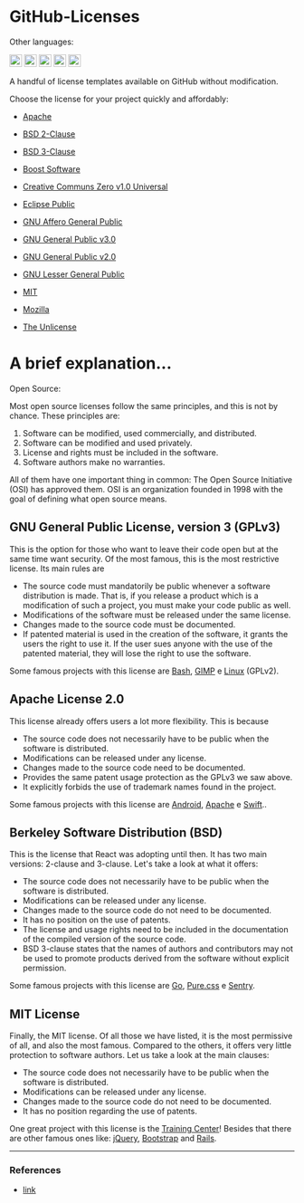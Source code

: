 # GitHub-Licenses

Other languages:

<kbd>[<img title="Português" alt="Português" src="https://cdn.staticaly.com/gh/hjnilsson/country-flags/master/svg/br.svg" width="22">](_pt-BR/README.pt_BR.md)</kbd>
<kbd>[<img title="Española" alt="Española" src="https://cdn.staticaly.com/gh/hjnilsson/country-flags/master/svg/es.svg" width="22">](_es/README.es.md)</kbd>
<kbd>[<img title="Française" alt="Française" src="https://cdn.staticaly.com/gh/hjnilsson/country-flags/master/svg/fr.svg" width="22">](_fr/README.fr.md)</kbd>
<kbd>[<img title="Italiano" alt="Italiano" src="https://cdn.staticaly.com/gh/hjnilsson/country-flags/master/svg/it.svg" width="22">](_it/README.it.md)</kbd>
<kbd>[<img title="日本語" alt="日本語" src="https://cdn.staticaly.com/gh/hjnilsson/country-flags/master/svg/jp.svg" width="22">](_ja/README.ja.md)</kbd>

A handful of license templates available on GitHub without modification.

Choose the license for your project quickly and affordably:

* [Apache](https://github.com/Godofcoffe/GitHub-Licenses/blob/main/Apache%20License%202.0.md)

* [BSD 2-Clause](https://github.com/Godofcoffe/GitHub-Licenses/blob/main/BSD%202-Clause%20%22Simplified%22%20License.md)

* [BSD 3-Clause](https://github.com/Godofcoffe/GitHub-Licenses/blob/main/BSD%203-Clause%20%22New%22%20or%20%22Revised%22%20License.md)

* [Boost Software](https://github.com/Godofcoffe/GitHub-Licenses/blob/main/Boost%20Software%20License%201.0.md)

* [Creative Communs Zero v1.0 Universal](https://github.com/Godofcoffe/GitHub-Licenses/blob/main/Creative%20Commons%20Zero%20v1.0%20Universal.md)

* [Eclipse Public](https://github.com/Godofcoffe/GitHub-Licenses/blob/main/Eclipse%20Public%20License%202.0.md)

* [GNU Affero General Public](https://github.com/Godofcoffe/GitHub-Licenses/blob/main/GNU%20Affero%20General%20Public%20License%20v3.0.md)

* [GNU General Public v3.0](https://github.com/Godofcoffe/GitHub-Licenses/blob/main/GNU%20General%20Public%20License%20V3.0.md)

* [GNU General Public v2.0](https://github.com/Godofcoffe/GitHub-Licenses/blob/main/GNU%20General%20Public%20License%20v2.0.md)

* [GNU Lesser General Public](https://github.com/Godofcoffe/GitHub-Licenses/blob/main/GNU%20Lesser%20General%20Public%20License%20v2.0.md)

* [MIT](https://github.com/Godofcoffe/GitHub-Licenses/blob/main/MIT%20License.md)

* [Mozilla](https://github.com/Godofcoffe/GitHub-Licenses/blob/main/Mozilla%20Public%20License%202.0.md)

* [The Unlicense](https://github.com/Godofcoffe/GitHub-Licenses/blob/main/The%20Unlicense.md)

# A brief explanation...

Open Source:

Most open source licenses follow the same principles, and this is not by chance. These principles are:

1. Software can be modified, used commercially, and distributed.
2. Software can be modified and used privately.
3. License and rights must be included in the software.
4. Software authors make no warranties.

All of them have one important thing in common: The Open Source Initiative (OSI) has approved them. OSI is an organization founded in 1998 with the goal of defining what open source means.

## GNU General Public License, version 3 (GPLv3)

This is the option for those who want to leave their code open but at the same time want security. Of the most famous, this is the most restrictive license. Its main rules are

* The source code must mandatorily be public whenever a software distribution is made. That is, if you release a product which is a modification of such a project, you must make your code public as well.
* Modifications of the software must be released under the same license.
* Changes made to the source code must be documented.
* If patented material is used in the creation of the software, it grants the users the right to use it. If the user sues anyone with the use of the patented material, they will lose the right to use the software.

Some famous projects with this license are [Bash](https://www.gnu.org/software/bash/), [GIMP](https://www.gimp.org/) e [Linux](https://us-linux.org/) (GPLv2).

## Apache License 2.0

This license already offers users a lot more flexibility. This is because

* The source code does not necessarily have to be public when the software is distributed.
* Modifications can be released under any license.
* Changes made to the source code need to be documented.
* Provides the same patent usage protection as the GPLv3 we saw above.
* It explicitly forbids the use of trademark names found in the project.

Some famous projects with this license are [Android](https://www.android.com/), [Apache](https://www.apache.org/) e [Swift](https://developer.apple.com/swift/)..

## Berkeley Software Distribution (BSD)

This is the license that React was adopting until then. It has two main versions: 2-clause and 3-clause. Let's take a look at what it offers:

* The source code does not necessarily have to be public when the software is distributed.
* Modifications can be released under any license.
* Changes made to the source code do not need to be documented.
* It has no position on the use of patents.
* The license and usage rights need to be included in the documentation of the compiled version of the source code.
* BSD 3-clause states that the names of authors and contributors may not be used to promote products derived from the software without explicit permission.

Some famous projects with this license are [Go](https://golang.org/), [Pure.css](https://purecss.io/) e [Sentry](https://sentry.io/welcome/).

## MIT License

Finally, the MIT license. Of all those we have listed, it is the most permissive of all, and also the most famous. Compared to the others, it offers very little protection to software authors. Let us take a look at the main clauses:

* The source code does not necessarily have to be public when the software is distributed.
* Modifications can be released under any license.
* Changes made to the source code do not need to be documented.
* It has no position regarding the use of patents.

One great project with this license is the [Training Center](https://github.com/training-center)! Besides that there are other famous ones like: [jQuery](https://jquery.com/), [Bootstrap](http://getbootstrap.com/) and [Rails](http://rubyonrails.org/).

***
### References
* [link](https://medium.com/trainingcenter/tudo-o-que-voc%C3%AA-precisa-saber-sobre-as-licen%C3%A7as-de-projetos-open-source-aaccbe23e50d)
